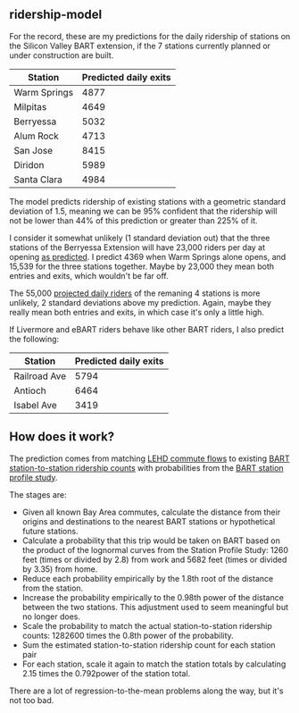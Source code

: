 ridership-model
---------------

For the record, these are my predictions for the daily ridership
of stations on the Silicon Valley BART extension, if the
7 stations currently planned or under construction are built.

Station | Predicted daily exits
------- | ---------------------
Warm Springs | 4877
Milpitas | 4649
Berryessa | 5032
Alum Rock | 4713
San Jose | 8415
Diridon | 5989
Santa Clara | 4984

The model predicts ridership of existing stations with a geometric standard deviation of 1.5,
meaning we can be 95% confident that the ridership will not be lower than
44% of this prediction or greater than 225% of it.

I consider it somewhat unlikely (1 standard deviation out) that the
three stations of the Berryessa Extension will have 23,000 riders per day
at opening [as predicted](http://www.vta.org/bart/faq).
I predict 4369 when Warm Springs alone opens, and 15,539 for the three stations together.
Maybe by 23,000 they mean both entries and exits, which wouldn't be far off.

The 55,000 [projected daily riders](http://vtaorgcontent.s3-us-west-1.amazonaws.com/Site_Content/BARTPhase2-ScopingPresentation-50212.pdf)
of the remaning 4 stations is more unlikely, 2 standard deviations above my prediction.
Again, maybe they really mean both entries and exits,
in which case it's only a little high.

If Livermore and eBART riders behave like other BART riders, I also predict the following:

Station | Predicted daily exits
------- | ---------------------
Railroad Ave | 5794
Antioch | 6464
Isabel Ave | 3419

How does it work?
-----------------

The prediction comes from matching [LEHD commute flows](http://lehd.ces.census.gov/data/#lodes)
to existing [BART station-to-station ridership counts](http://www.bart.gov/about/reports/ridership)
with probabilities from the [BART station profile study](http://www.bart.gov/about/reports/profile).

The stages are:

  * Given all known Bay Area commutes, calculate the distance from their
    origins and destinations to the nearest BART stations or hypothetical future stations.
  * Calculate a probability that this trip would be taken on BART based on the product of the
    lognormal curves from the Station Profile Study: 1260 feet (times or divided by 2.8) from work
    and 5682 feet (times or divided by 3.35) from home.
  * Reduce each probability empirically by the 1.8th root of the distance from the station.
  * Increase the probability empirically to the 0.98th power of the distance between the two stations.
    This adjustment used to seem meaningful but no longer does.
  * Scale the probability to match the actual station-to-station ridership counts: 1282600 times the 0.8th power of the probability.
  * Sum the estimated station-to-station ridership count for each station pair
  * For each station, scale it again to match the station totals by calculating 2.15 times the 0.792power of the station total.
 
There are a lot of regression-to-the-mean problems along the way, but it's not too bad.
